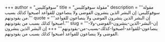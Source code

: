 +++
author = "سوفوكليس"
title = "مقولة سوفوكليس"
description = '''مقولة سوفوكليس: إن البشر الذين ينشرون الفوضى ولا ينصاعون للقواعد أصبحوا كذلك بسبب من يقودونهم.'''
quote = '''إن البشر الذين ينشرون الفوضى ولا ينصاعون للقواعد أصبحوا كذلك بسبب من يقودونهم.'''
slug = '''إن-البشر-الذين-ينشرون-الفوضى-ولا-ينصاعون-للقواعد-أصبحوا-كذلك-بسبب-من-يقودونهم'''
+++
إن البشر الذين ينشرون الفوضى ولا ينصاعون للقواعد أصبحوا كذلك بسبب من يقودونهم.
